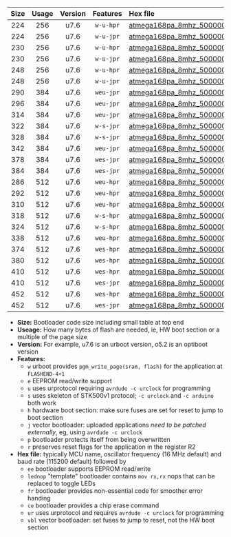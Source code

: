 |Size|Usage|Version|Features|Hex file|
|:-:|:-:|:-:|:-:|:--|
|224|256|u7.6|`w-u-hpr`|[atmega168pa_8mhz_500000bps_ur.hex](https://raw.githubusercontent.com/stefanrueger/urboot/main/bootloaders/atmega168pa/fcpu_8mhz/500000_bps/atmega168pa_8mhz_500000bps_ur.hex)|
|224|256|u7.6|`w-u-jpr`|[atmega168pa_8mhz_500000bps_ur_vbl.hex](https://raw.githubusercontent.com/stefanrueger/urboot/main/bootloaders/atmega168pa/fcpu_8mhz/500000_bps/atmega168pa_8mhz_500000bps_ur_vbl.hex)|
|230|256|u7.6|`w-u-hpr`|[atmega168pa_8mhz_500000bps_lednop_ur.hex](https://raw.githubusercontent.com/stefanrueger/urboot/main/bootloaders/atmega168pa/fcpu_8mhz/500000_bps/atmega168pa_8mhz_500000bps_lednop_ur.hex)|
|230|256|u7.6|`w-u-jpr`|[atmega168pa_8mhz_500000bps_lednop_ur_vbl.hex](https://raw.githubusercontent.com/stefanrueger/urboot/main/bootloaders/atmega168pa/fcpu_8mhz/500000_bps/atmega168pa_8mhz_500000bps_lednop_ur_vbl.hex)|
|248|256|u7.6|`w-u-hpr`|[atmega168pa_8mhz_500000bps_lednop_fr_ur.hex](https://raw.githubusercontent.com/stefanrueger/urboot/main/bootloaders/atmega168pa/fcpu_8mhz/500000_bps/atmega168pa_8mhz_500000bps_lednop_fr_ur.hex)|
|248|256|u7.6|`w-u-jpr`|[atmega168pa_8mhz_500000bps_lednop_fr_ur_vbl.hex](https://raw.githubusercontent.com/stefanrueger/urboot/main/bootloaders/atmega168pa/fcpu_8mhz/500000_bps/atmega168pa_8mhz_500000bps_lednop_fr_ur_vbl.hex)|
|290|384|u7.6|`weu-jpr`|[atmega168pa_8mhz_500000bps_ee_ur_vbl.hex](https://raw.githubusercontent.com/stefanrueger/urboot/main/bootloaders/atmega168pa/fcpu_8mhz/500000_bps/atmega168pa_8mhz_500000bps_ee_ur_vbl.hex)|
|296|384|u7.6|`weu-jpr`|[atmega168pa_8mhz_500000bps_ee_lednop_ur_vbl.hex](https://raw.githubusercontent.com/stefanrueger/urboot/main/bootloaders/atmega168pa/fcpu_8mhz/500000_bps/atmega168pa_8mhz_500000bps_ee_lednop_ur_vbl.hex)|
|314|384|u7.6|`weu-jpr`|[atmega168pa_8mhz_500000bps_ee_lednop_fr_ur_vbl.hex](https://raw.githubusercontent.com/stefanrueger/urboot/main/bootloaders/atmega168pa/fcpu_8mhz/500000_bps/atmega168pa_8mhz_500000bps_ee_lednop_fr_ur_vbl.hex)|
|322|384|u7.6|`w-s-jpr`|[atmega168pa_8mhz_500000bps_vbl.hex](https://raw.githubusercontent.com/stefanrueger/urboot/main/bootloaders/atmega168pa/fcpu_8mhz/500000_bps/atmega168pa_8mhz_500000bps_vbl.hex)|
|328|384|u7.6|`w-s-jpr`|[atmega168pa_8mhz_500000bps_lednop_vbl.hex](https://raw.githubusercontent.com/stefanrueger/urboot/main/bootloaders/atmega168pa/fcpu_8mhz/500000_bps/atmega168pa_8mhz_500000bps_lednop_vbl.hex)|
|342|384|u7.6|`weu-jpr`|[atmega168pa_8mhz_500000bps_ee_lednop_fr_ce_ur_vbl.hex](https://raw.githubusercontent.com/stefanrueger/urboot/main/bootloaders/atmega168pa/fcpu_8mhz/500000_bps/atmega168pa_8mhz_500000bps_ee_lednop_fr_ce_ur_vbl.hex)|
|378|384|u7.6|`wes-jpr`|[atmega168pa_8mhz_500000bps_ee_vbl.hex](https://raw.githubusercontent.com/stefanrueger/urboot/main/bootloaders/atmega168pa/fcpu_8mhz/500000_bps/atmega168pa_8mhz_500000bps_ee_vbl.hex)|
|384|384|u7.6|`wes-jpr`|[atmega168pa_8mhz_500000bps_ee_lednop_vbl.hex](https://raw.githubusercontent.com/stefanrueger/urboot/main/bootloaders/atmega168pa/fcpu_8mhz/500000_bps/atmega168pa_8mhz_500000bps_ee_lednop_vbl.hex)|
|286|512|u7.6|`weu-hpr`|[atmega168pa_8mhz_500000bps_ee_ur.hex](https://raw.githubusercontent.com/stefanrueger/urboot/main/bootloaders/atmega168pa/fcpu_8mhz/500000_bps/atmega168pa_8mhz_500000bps_ee_ur.hex)|
|292|512|u7.6|`weu-hpr`|[atmega168pa_8mhz_500000bps_ee_lednop_ur.hex](https://raw.githubusercontent.com/stefanrueger/urboot/main/bootloaders/atmega168pa/fcpu_8mhz/500000_bps/atmega168pa_8mhz_500000bps_ee_lednop_ur.hex)|
|310|512|u7.6|`weu-hpr`|[atmega168pa_8mhz_500000bps_ee_lednop_fr_ur.hex](https://raw.githubusercontent.com/stefanrueger/urboot/main/bootloaders/atmega168pa/fcpu_8mhz/500000_bps/atmega168pa_8mhz_500000bps_ee_lednop_fr_ur.hex)|
|318|512|u7.6|`w-s-hpr`|[atmega168pa_8mhz_500000bps.hex](https://raw.githubusercontent.com/stefanrueger/urboot/main/bootloaders/atmega168pa/fcpu_8mhz/500000_bps/atmega168pa_8mhz_500000bps.hex)|
|324|512|u7.6|`w-s-hpr`|[atmega168pa_8mhz_500000bps_lednop.hex](https://raw.githubusercontent.com/stefanrueger/urboot/main/bootloaders/atmega168pa/fcpu_8mhz/500000_bps/atmega168pa_8mhz_500000bps_lednop.hex)|
|338|512|u7.6|`weu-hpr`|[atmega168pa_8mhz_500000bps_ee_lednop_fr_ce_ur.hex](https://raw.githubusercontent.com/stefanrueger/urboot/main/bootloaders/atmega168pa/fcpu_8mhz/500000_bps/atmega168pa_8mhz_500000bps_ee_lednop_fr_ce_ur.hex)|
|374|512|u7.6|`wes-hpr`|[atmega168pa_8mhz_500000bps_ee.hex](https://raw.githubusercontent.com/stefanrueger/urboot/main/bootloaders/atmega168pa/fcpu_8mhz/500000_bps/atmega168pa_8mhz_500000bps_ee.hex)|
|380|512|u7.6|`wes-hpr`|[atmega168pa_8mhz_500000bps_ee_lednop.hex](https://raw.githubusercontent.com/stefanrueger/urboot/main/bootloaders/atmega168pa/fcpu_8mhz/500000_bps/atmega168pa_8mhz_500000bps_ee_lednop.hex)|
|410|512|u7.6|`wes-hpr`|[atmega168pa_8mhz_500000bps_ee_lednop_fr.hex](https://raw.githubusercontent.com/stefanrueger/urboot/main/bootloaders/atmega168pa/fcpu_8mhz/500000_bps/atmega168pa_8mhz_500000bps_ee_lednop_fr.hex)|
|410|512|u7.6|`wes-jpr`|[atmega168pa_8mhz_500000bps_ee_lednop_fr_vbl.hex](https://raw.githubusercontent.com/stefanrueger/urboot/main/bootloaders/atmega168pa/fcpu_8mhz/500000_bps/atmega168pa_8mhz_500000bps_ee_lednop_fr_vbl.hex)|
|452|512|u7.6|`wes-hpr`|[atmega168pa_8mhz_500000bps_ee_lednop_fr_ce.hex](https://raw.githubusercontent.com/stefanrueger/urboot/main/bootloaders/atmega168pa/fcpu_8mhz/500000_bps/atmega168pa_8mhz_500000bps_ee_lednop_fr_ce.hex)|
|452|512|u7.6|`wes-jpr`|[atmega168pa_8mhz_500000bps_ee_lednop_fr_ce_vbl.hex](https://raw.githubusercontent.com/stefanrueger/urboot/main/bootloaders/atmega168pa/fcpu_8mhz/500000_bps/atmega168pa_8mhz_500000bps_ee_lednop_fr_ce_vbl.hex)|

- **Size:** Bootloader code size including small table at top end
- **Useage:** How many bytes of flash are needed, ie, HW boot section or a multiple of the page size
- **Version:** For example, u7.6 is an urboot version, o5.2 is an optiboot version
- **Features:**
  + `w` urboot provides `pgm_write_page(sram, flash)` for the application at `FLASHEND-4+1`
  + `e` EEPROM read/write support
  + `u` uses urprotocol requiring `avrdude -c urclock` for programming
  + `s` uses skeleton of STK500v1 protocol; `-c urclock` and `-c arduino` both work
  + `h` hardware boot section: make sure fuses are set for reset to jump to boot section
  + `j` vector bootloader: uploaded applications *need to be patched externally*, eg, using `avrdude -c urclock`
  + `p` bootloader protects itself from being overwritten
  + `r` preserves reset flags for the application in the register R2
- **Hex file:** typically MCU name, oscillator frequency (16 MHz default) and baud rate (115200 default) followed by
  + `ee` bootloader supports EEPROM read/write
  + `lednop` "template" bootloader contains `mov rx,rx` nops that can be replaced to toggle LEDs
  + `fr` bootloader provides non-essential code for smoother error handing
  + `ce` bootloader provides a chip erase command
  + `ur` uses urprotocol and requires `avrdude -c urclock` for programming
  + `vbl` vector bootloader: set fuses to jump to reset, not the HW boot section
